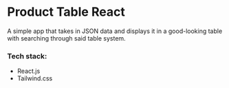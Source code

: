 # Product Table React
A simple app that takes in JSON data and displays it in a good-looking table with searching through said table system.

### Tech stack:
* React.js
* Tailwind.css

